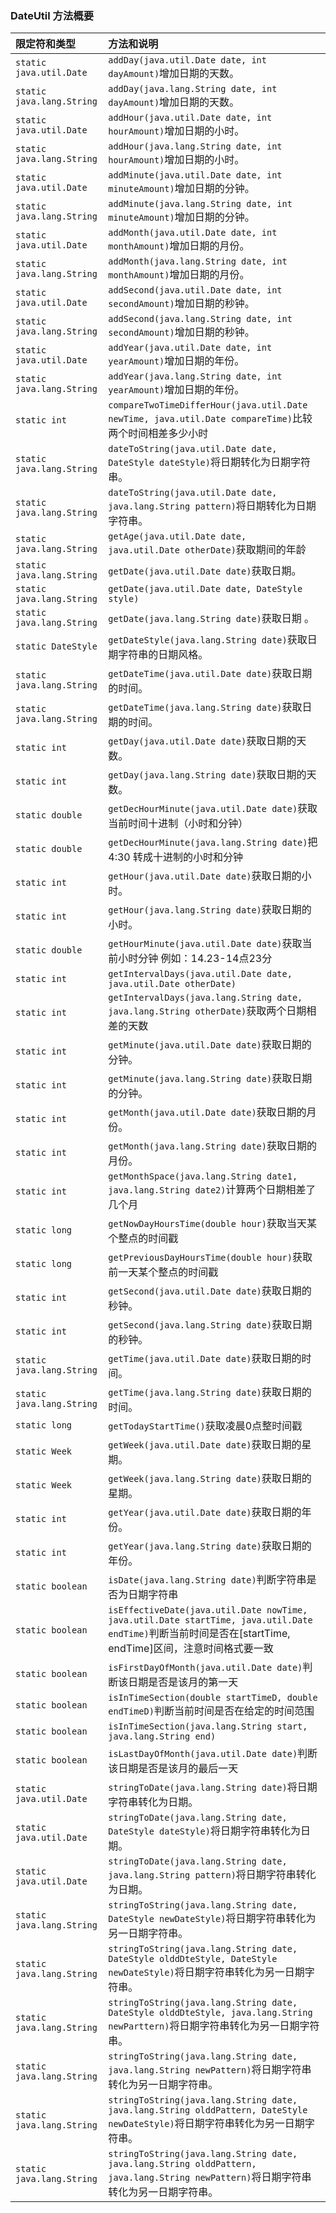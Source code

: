 ### DateUtil 方法概要

| 限定符和类型              | 方法和说明                                                   |
| :------------------------ | :----------------------------------------------------------- |
| `static java.util.Date`   | `addDay(java.util.Date date, int dayAmount)`增加日期的天数。 |
| `static java.lang.String` | `addDay(java.lang.String date, int dayAmount)`增加日期的天数。 |
| `static java.util.Date`   | `addHour(java.util.Date date, int hourAmount)`增加日期的小时。 |
| `static java.lang.String` | `addHour(java.lang.String date, int hourAmount)`增加日期的小时。 |
| `static java.util.Date`   | `addMinute(java.util.Date date, int minuteAmount)`增加日期的分钟。 |
| `static java.lang.String` | `addMinute(java.lang.String date, int minuteAmount)`增加日期的分钟。 |
| `static java.util.Date`   | `addMonth(java.util.Date date, int monthAmount)`增加日期的月份。 |
| `static java.lang.String` | `addMonth(java.lang.String date, int monthAmount)`增加日期的月份。 |
| `static java.util.Date`   | `addSecond(java.util.Date date, int secondAmount)`增加日期的秒钟。 |
| `static java.lang.String` | `addSecond(java.lang.String date, int secondAmount)`增加日期的秒钟。 |
| `static java.util.Date`   | `addYear(java.util.Date date, int yearAmount)`增加日期的年份。 |
| `static java.lang.String` | `addYear(java.lang.String date, int yearAmount)`增加日期的年份。 |
| `static int`              | `compareTwoTimeDifferHour(java.util.Date newTime, java.util.Date compareTime)`比较两个时间相差多少小时 |
| `static java.lang.String` | `dateToString(java.util.Date date, DateStyle dateStyle)`将日期转化为日期字符串。 |
| `static java.lang.String` | `dateToString(java.util.Date date, java.lang.String pattern)`将日期转化为日期字符串。 |
| `static java.lang.String` | `getAge(java.util.Date date, java.util.Date otherDate)`获取期间的年龄 |
| `static java.lang.String` | `getDate(java.util.Date date)`获取日期。                     |
| `static java.lang.String` | `getDate(java.util.Date date, DateStyle style)`              |
| `static java.lang.String` | `getDate(java.lang.String date)`获取日期 。                  |
| `static DateStyle`        | `getDateStyle(java.lang.String date)`获取日期字符串的日期风格。 |
| `static java.lang.String` | `getDateTime(java.util.Date date)`获取日期的时间。           |
| `static java.lang.String` | `getDateTime(java.lang.String date)`获取日期的时间。         |
| `static int`              | `getDay(java.util.Date date)`获取日期的天数。                |
| `static int`              | `getDay(java.lang.String date)`获取日期的天数。              |
| `static double`           | `getDecHourMinute(java.util.Date date)`获取当前时间十进制（小时和分钟） |
| `static double`           | `getDecHourMinute(java.lang.String date)`把 4:30 转成十进制的小时和分钟 |
| `static int`              | `getHour(java.util.Date date)`获取日期的小时。               |
| `static int`              | `getHour(java.lang.String date)`获取日期的小时。             |
| `static double`           | `getHourMinute(java.util.Date date)`获取当前小时分钟 例如：14.23-14点23分 |
| `static int`              | `getIntervalDays(java.util.Date date, java.util.Date otherDate)` |
| `static int`              | `getIntervalDays(java.lang.String date, java.lang.String otherDate)`获取两个日期相差的天数 |
| `static int`              | `getMinute(java.util.Date date)`获取日期的分钟。             |
| `static int`              | `getMinute(java.lang.String date)`获取日期的分钟。           |
| `static int`              | `getMonth(java.util.Date date)`获取日期的月份。              |
| `static int`              | `getMonth(java.lang.String date)`获取日期的月份。            |
| `static int`              | `getMonthSpace(java.lang.String date1, java.lang.String date2)`计算两个日期相差了几个月 |
| `static long`             | `getNowDayHoursTime(double hour)`获取当天某个整点的时间戳    |
| `static long`             | `getPreviousDayHoursTime(double hour)`获取前一天某个整点的时间戳 |
| `static int`              | `getSecond(java.util.Date date)`获取日期的秒钟。             |
| `static int`              | `getSecond(java.lang.String date)`获取日期的秒钟。           |
| `static java.lang.String` | `getTime(java.util.Date date)`获取日期的时间。               |
| `static java.lang.String` | `getTime(java.lang.String date)`获取日期的时间。             |
| `static long`             | `getTodayStartTime()`获取凌晨0点整时间戳                     |
| `static Week`             | `getWeek(java.util.Date date)`获取日期的星期。               |
| `static Week`             | `getWeek(java.lang.String date)`获取日期的星期。             |
| `static int`              | `getYear(java.util.Date date)`获取日期的年份。               |
| `static int`              | `getYear(java.lang.String date)`获取日期的年份。             |
| `static boolean`          | `isDate(java.lang.String date)`判断字符串是否为日期字符串    |
| `static boolean`          | `isEffectiveDate(java.util.Date nowTime, java.util.Date startTime, java.util.Date endTime)`判断当前时间是否在[startTime, endTime]区间，注意时间格式要一致 |
| `static boolean`          | `isFirstDayOfMonth(java.util.Date date)`判断该日期是否是该月的第一天 |
| `static boolean`          | `isInTimeSection(double startTimeD, double endTimeD)`判断当前时间是否在给定的时间范围 |
| `static boolean`          | `isInTimeSection(java.lang.String start, java.lang.String end)` |
| `static boolean`          | `isLastDayOfMonth(java.util.Date date)`判断该日期是否是该月的最后一天 |
| `static java.util.Date`   | `stringToDate(java.lang.String date)`将日期字符串转化为日期。 |
| `static java.util.Date`   | `stringToDate(java.lang.String date, DateStyle dateStyle)`将日期字符串转化为日期。 |
| `static java.util.Date`   | `stringToDate(java.lang.String date, java.lang.String pattern)`将日期字符串转化为日期。 |
| `static java.lang.String` | `stringToString(java.lang.String date, DateStyle newDateStyle)`将日期字符串转化为另一日期字符串。 |
| `static java.lang.String` | `stringToString(java.lang.String date, DateStyle olddDteStyle, DateStyle newDateStyle)`将日期字符串转化为另一日期字符串。 |
| `static java.lang.String` | `stringToString(java.lang.String date, DateStyle olddDteStyle, java.lang.String newParttern)`将日期字符串转化为另一日期字符串。 |
| `static java.lang.String` | `stringToString(java.lang.String date, java.lang.String newPattern)`将日期字符串转化为另一日期字符串。 |
| `static java.lang.String` | `stringToString(java.lang.String date, java.lang.String olddPattern, DateStyle newDateStyle)`将日期字符串转化为另一日期字符串。 |
| `static java.lang.String` | `stringToString(java.lang.String date, java.lang.String olddPattern, java.lang.String newPattern)`将日期字符串转化为另一日期字符串。 |


